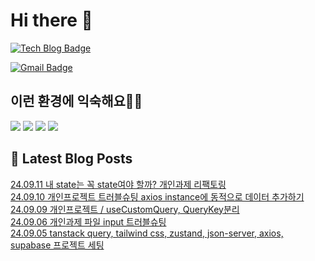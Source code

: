 # Hi there 👋

[![Tech Blog Badge](http://img.shields.io/badge/tistory-black?style=flat-square&logo=Tistory&link=https://codingpracticenote.tistory.com/)](https://codingpracticenote.tistory.com/)
	
[![Gmail Badge](https://img.shields.io/badge/Gmail-d14836?style=flat-square&logo=Gmail&logoColor=white&link=mailto:tkdrnr1215@gmail.com)](mailto:tkdrnr1215@gmail.com)

## 이런 환경에 익숙해요✍🏼

<img src="https://img.shields.io/badge/CSS3-1572B6?style=flat-square&logo=CSS3&logoColor=white"/> </t>
<img src="https://img.shields.io/badge/HTML5-E34F26?style=flat-square&logo=HTML5&logoColor=white"/> 
<img src="https://img.shields.io/badge/JavaScript-F7DF1E?style=flat-square&logo=JavaScript&logoColor=white"/>
<img src="https://img.shields.io/badge/TypeScript-3178C6?style=flat-square&logo=TypeScript&logoColor=white"/>

## 📕 Latest Blog Posts

<a href=https://codingpracticenote.tistory.com/331>24.09.11 내 state는 꼭 state여야 할까? 개인과제 리팩토링</a></br><a href=https://codingpracticenote.tistory.com/330>24.09.10 개인프로젝트 트러블슈팅 axios instance에 동적으로 데이터 추가하기</a></br><a href=https://codingpracticenote.tistory.com/329>24.09.09 개인프로젝트 / useCustomQuery, QueryKey분리</a></br><a href=https://codingpracticenote.tistory.com/328>24.09.06 개인과제 파일 input 트러블슈팅</a></br><a href=https://codingpracticenote.tistory.com/327>24.09.05 tanstack query, tailwind css, zustand, json-server, axios, supabase 프로젝트 세팅</a></br>